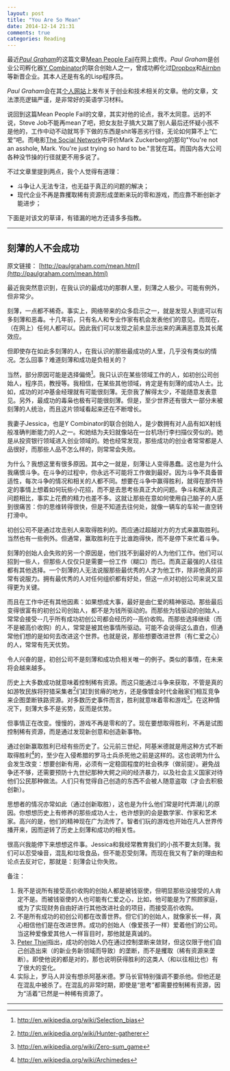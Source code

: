```yaml
---
layout: post
title: "You Are So Mean"
date: 2014-12-14 21:31
comments: true
categories: Reading
---
```


最近[_Paul Graham_](http://paulgraham.com)的这篇文章[Mean People Fail](http://paulgraham.com/mean.html)在网上疯传。*Paul Graham*是创业公司孵化器[Y Combinator](http://www.ycombinator.com/)的联合创始人之一，曾成功孵化过[Dropbox](http://dropbox.com)和[Airnbn](https://www.airbnb.com/)等新晋企业。其本人还是有名的Lisp程序员。

<!--more-->

*Paul Graham*会在其[个人网站](http://paulgraham.com)上发布关于创业和技术相关的文章。他的文章，文法漂亮逻辑严谨，是非常好的英语学习材料。

说回到这篇Mean People Fail的文章，其实对他的论点，我不太同意。远的不说，Steve Job不能再mean了吧，把女友肚子搞大又踹了别人最后还怀疑小孩不是他的，工作中动不动就骂手下做的东西是shit等恶劣行径，无论如何算不上“仁爱”吧。而电影[The Social Network](www.imdb.com/title/tt1285016/)中评价Mark Zuckerberg的那句"You're not an asshole, Mark. You're just trying so hard to be."言犹在耳。而国内各大公司各种没节操的行径就更不用多说了。

不过文章里提到两点，我个人觉得有道理：

* 斗争让人无法专注，也无益于真正的问题的解决；
* 现代企业不再是靠攫取稀有资源形成垄断来玩的零和游戏，而应靠不断创新才能进步；

下面是对该文的草译，有错漏的地方还请多多指教。

----

## 刻薄的人不会成功

原文链接： [http://paulgraham.com/mean.html](http://paulgraham.com/mean.html)

最近我突然意识到，在我认识的最成功的那群人里，刻薄之人极少。可能有例外，但非常少。

刻薄，一点都不稀奇。事实上，网络带来的众多启示之一，就是发现人到底可以有多刻薄和恶毒。十几年前，只有名人和专业作家有机会发表他们的意见。而现在，（在网上）任何人都可以。因此我们可以发现之前未显示出来的满满恶意及其长尾效应。

但即使存在如此多刻薄的人，在我认识的那些最成功的人里，几乎没有类似的情况。怎么回事？难道刻薄和成功是负相关的？

当然，部分原因可能是选择偏倚[^1]。我只认识在某些领域工作的人，如初创公司创始人，程序员，教授等。我相信，在某些其他领域，肯定是有刻薄的成功人士。比如，成功的对冲基金经理就有可能很刻薄。无奈我了解得太少，不能随意发表意见。另外，最成功的毒枭也极有可能很刻薄。但是，至少世界还有很大一部分未被刻薄的人统治，而且这片领域看起来还在不断增长。

我妻子Jessica，也是Y Combinator的联合创始人，是少数拥有对人品有如X射线般准确判断能力的人之一。和她结为夫妇就像站在一台机场行李扫描仪旁似的。她是从投资银行领域进入创业领域的。她也经常发现，那些成功的创业者常常都是人品很好，而那些人品不怎么样的，则常常会失败。

为什么？我想这里有很多原因。其中之一就是，刻薄让人变得愚蠢。这也是为什么我痛恨斗争。在斗争的过程中，你永远不可能将工作做到最好。因为斗争不具备普适性，每次斗争的情况和相关的人都不同。想要在斗争中赢得胜利，就得在那件特定的事情上想着如何玩些小花招，而不是去思考些真正大的问题。争斗和解决真正问题相比，事实上花费的精力也差不多。这就让那些在意如何使用自己脑子的人感到很痛苦：你的思维转得很快，但是不知道去往何处，就像一辆车的车轮一直空转打滑中。

初创公司不是通过攻击别人来取得胜利的。而应通过超越对方的方式来赢取胜利。当然也有一些例外。但通常，赢取胜利在于比谁跑得快，而不是停下来忙着斗争。

刻薄的创始人会失败的另一个原因是，他们找不到最好的人为他们工作。他们可以招到一些人，但那些人仅仅只是需要一份工作（糊口）而已。而真正最强的人往往都有其他选择。一个刻薄的人无法说服那些最优秀的人才为他工作，除非他真的非常有说服力。拥有最优秀的人对任何组织都有好处，但这一点对初创公司来说又显得更为关键。

而且在工作中还有其他因素：如果想成大事，最好是由仁爱的精神驱动。那些最后变得很富有的初创公司创始人，都不是为钱所驱动的。而那些为钱驱动的创始人，常常会接受--几乎所有成功初创公司都会经历的--高价收购。而那些选择继续（而不是被高价收购）的人，常常是被其他事情所驱动。可能不会说得这么直白，但通常他们想的是如何去改进这个世界。也就是说，那些想要改进世界（有仁爱之心）的人，常常有先天优势。

令人兴奋的是，初创公司不是刻薄和成功负相关唯一的例子。类似的事情，在未来将会越来越多。

历史上大多数成功就意味着控制稀有资源。而这只能通过斗争来获取，不管是真的如游牧民族将狩猎采集者[^2]们赶到贫瘠的地方，还是像镀金时代金融家们相互竞争来企图垄断铁路资源。对多数历史事件而言，胜利就意味着零和游戏[^3]。在这种情况下，刻薄大多不是劣势，反而是优势。

但事情正在改变。慢慢的，游戏不再是零和的了。现在要想取得胜利，不再是试图控制稀有资源，而是通过发现新创意和创造新事物。

通过创新赢取胜利已经有些历史了。公元前三世纪，阿基米德就是用这种方式不断取得胜利[^4]的，至少在入侵希腊的罗马士兵杀死他之前是这样的。这也说明为什么会发生改变：想要创新有用，必须有一定稳固程度的社会秩序（做前提）。避免战争还不够，还需要预防十九世纪那种大鳄之间的经济暴力，以及社会主义国家对待他们公民那种做法。人们只有觉得自己创造的东西不会被人随意盗取（才会去积极创新）。

思想者的情况亦常如此（通过创新取胜），这也是为什么他们常是时代弄潮儿的原因。你想想历史上有修养的那些成功人士，也许想到的会是数学家、作家和艺术家。高兴的是，他们的精神现在广为流传了。智者们玩的游戏也开始在凡人世界传播开来，因而逆转了历史上刻薄和成功的相关性。

很高兴我能停下来想想这件事。Jessica和我经常教育我们的小孩不要太刻薄。我们可以忍受噪音，混乱和垃圾食品，但不能忍受刻薄。而现在我又有了新的理由和论点去反对它，那就是：刻薄会让你失败。

备注：

1. 我不是说所有接受高价收购的创始人都是被钱驱使，但明显那些没接受的人肯定不是。而被钱驱使的人也可能有仁爱之心，比如，他可能是为了照顾家庭，或为了实现财务自由好进行其他改进社会的项目，而接受高价收购。
2. 不是所有成功的初创公司都在改善世界。但它们的创始人，就像家长一样，真心相信他们是在改进世界。成功的创始人（像爱孩子一样）爱着他们的公司。当这种爱像爱其他人一样盲目时，那他就是真诚的。
3. [Peter Thiel](http://startupclass.samaltman.com/courses/lec05)指出，成功的创始人仍在通过控制垄断来敛财，但这仅限于他们自己创造出来（的新业务新领域而导致）的垄断，而不是攫取（稀有资源来垄断）。即使他说的都是对的，那也说明获得胜利的这类人（和以往相比也）有了很大的变化。
4. 实际上，罗马人并没有想杀阿基米德。罗马长官特别强调不要杀他。但他还是在混乱中被杀了。在混乱的非常时期，即使是“思考”都需要控制稀有资源，因为“活着”已然是一种稀有资源了。

----
[^1]: http://en.wikipedia.org/wiki/Selection_bias
[^2]: http://en.wikipedia.org/wiki/Hunter-gatherer
[^3]: http://en.wikipedia.org/wiki/Zero-sum_game
[^4]: http://en.wikipedia.org/wiki/Archimedes
